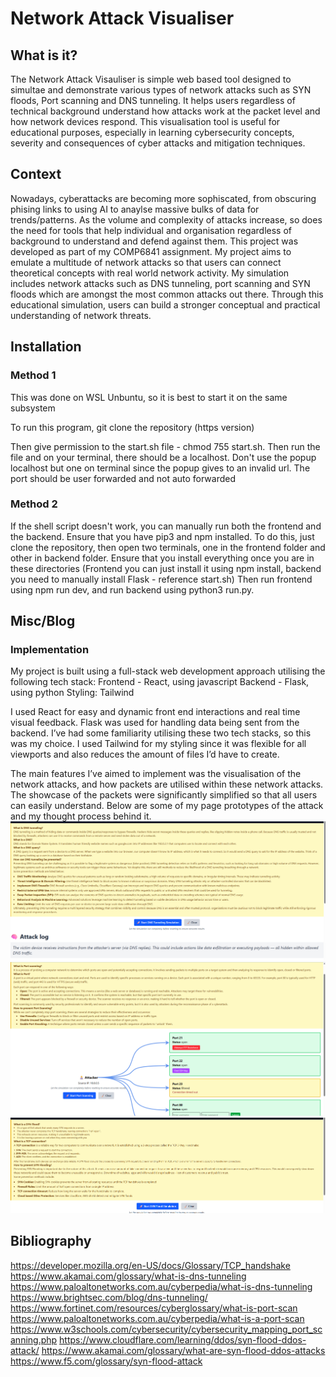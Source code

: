 # Network Attack Visualiser

## What is it?
The Network Attack Visauliser is simple web based tool designed to simultae and demonstrate various types of network attacks
such as SYN floods, Port scanning and DNS tunneling. It helps users regardless of technical background understand how attacks work
at the packet level and how network devices respond. This visualisation tool is useful for educational purposes, especially in learning 
cybersecurity concepts, severity and consequences of cyber attacks and mitigation techniques.

## Context
Nowadays, cyberattacks are becoming more sophiscated, from obscuring phising links to using AI to anaylse massive bulks of data for trends/patterns.
As the volume and complexity of attacks increase, so does the need for tools that help individual and organisation regardless of background to understand 
and defend against them. This project was developed as part of my COMP6841 assignment. My project aims to emulate a multitude of network attacks so that 
users can connect theoretical concepts with real world network activity. My simulation includes network attacks such as DNS tunneling, port scanning 
and SYN floods which are amongst the most common attacks out there. Through this educational simulation, users can build a stronger conceptual 
and practical understanding of network threats.

## Installation

### Method 1
This was done on WSL Unbuntu, so it is best to start it on the same subsystem

To run this program, git clone the repository (https version)

Then give permission to the start.sh file - chmod 755 start.sh. Then run the file and on your terminal, there should be a localhost.
Don't use the popup localhost but one on terminal since the popup gives to an invalid url. The port should be user forwarded and not auto forwarded


### Method 2
If the shell script doesn't work, you can manually run both the frontend and the backend. Ensure that you have pip3 and npm installed. 
To do this, just clone the repository, then open two terminals, one in the frontend folder and other in backend folder.
Ensure that you install everything once you are in these directories (Frontend you can just install it using npm install, backend you need to manually
install Flask - reference start.sh)
Then run frontend using npm run dev, and run backend using python3 run.py.


## Misc/Blog

### Implementation

My project is built using a full-stack web development approach utilising the following tech stack:
  Frontend  - React, using javascript
  Backend - Flask, using python
  Styling: Tailwind

I used React for easy and dynamic front end interactions and real time visual feedback. Flask was used for handling data being sent from the backend. I’ve had some familiarity utilising these two tech stacks, so this was my choice. I used Tailwind for my styling since it was flexible for all viewports and also reduces the amount of files I’d have to create.

The main features I’ve aimed to implement was the visualisation of the network attacks, and how packets are utilised within these network attacks. The showcase of the packets were significantly simplified so that all users can easily understand. Below are some of my page prototypes of the attack and my thought process behind it.
![dnstunnel](images/dnstunnel-yellow.png)
![portscan](images/portscan.png)
![synflood](images/synflood-yellow.png)

## Bibliography
https://developer.mozilla.org/en-US/docs/Glossary/TCP_handshake
https://www.akamai.com/glossary/what-is-dns-tunneling
https://www.paloaltonetworks.com.au/cyberpedia/what-is-dns-tunneling
https://www.brightsec.com/blog/dns-tunneling/
https://www.fortinet.com/resources/cyberglossary/what-is-port-scan
https://www.paloaltonetworks.com.au/cyberpedia/what-is-a-port-scan
https://www.w3schools.com/cybersecurity/cybersecurity_mapping_port_scanning.php
https://www.cloudflare.com/learning/ddos/syn-flood-ddos-attack/
https://www.akamai.com/glossary/what-are-syn-flood-ddos-attacks
https://www.f5.com/glossary/syn-flood-attack